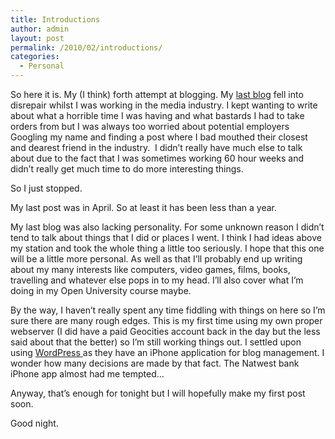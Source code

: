 ```yaml
---
title: Introductions
author: admin
layout: post
permalink: /2010/02/introductions/
categories:
  - Personal
---
```

So here it is. My (I think) forth attempt at blogging. My <a href="http://louishoughton.blogspot.com" target="_blank">last blog</a> fell into disrepair whilst I was working in the media industry. I kept wanting to write about what a horrible time I was having and what bastards I had to take orders from but I was always too worried about potential employers Googling my name and finding a post where I bad mouthed their closest and dearest friend in the industry.  I didn&#8217;t really have much else to talk about due to the fact that I was sometimes working 60 hour weeks and didn&#8217;t really get much time to do more interesting things.

So I just stopped.

My last post was in April. So at least it has been less than a year.

My last blog was also lacking personality. For some unknown reason I didn&#8217;t tend to talk about things that I did or places I went. I think I had ideas above my station and took the whole thing a little too seriously. I hope that this one will be a little more personal. As well as that I&#8217;ll probably end up writing about my many interests like computers, video games, films, books, travelling and whatever else pops in to my head. I&#8217;ll also cover what I&#8217;m doing in my Open University course maybe.

By the way, I haven&#8217;t really spent any time fiddling with things on here so I&#8217;m sure there are many rough edges. This is my first time using my own proper webserver (I did have a paid Geocities account back in the day but the less said about that the better) so I&#8217;m still working things out. I settled upon using [WordPress ][1] as they have an iPhone application for blog management. I wonder how many decisions are made by that fact. The Natwest bank iPhone app almost had me tempted&#8230;

Anyway, that&#8217;s enough for tonight but I will hopefully make my first post soon.

Good night.

 [1]: http://www.wordpress.org